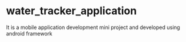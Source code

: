 # water_tracker_application
It is a mobile application development mini project  and developed using android framework
